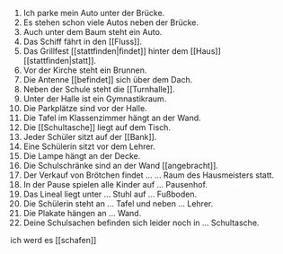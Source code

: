 1. Ich parke mein Auto unter der Brücke.  
2. Es stehen schon viele Autos neben der Brücke.  
3. Auch unter dem Baum steht ein Auto.  
4. Das Schiff fährt in den [[Fluss]].  
5. Das Grillfest [[stattfinden|findet]] hinter dem [[Haus]] [[stattfinden|statt]].
6. Vor der Kirche steht ein Brunnen.  
7. Die Antenne [[befindet]] sich über dem Dach.  
8. Neben der Schule steht die [[Turnhalle]].  
9. Unter der Halle ist ein Gymnastikraum.  
10. Die Parkplätze sind vor der Halle.  
11. Die Tafel im Klassenzimmer hängt an der Wand.  
12. Die [[Schultasche]] liegt auf dem Tisch.  
13. Jeder Schüler sitzt auf der [[Bank]].  
14. Eine Schülerin sitzt vor dem Lehrer.  
15. Die Lampe hängt an der Decke.  
16. Die Schulschränke sind an der Wand [[angebracht]].  
17. Der Verkauf von Brötchen findet ... ... Raum des Hausmeisters statt.  
18. In der Pause spielen alle Kinder auf ... Pausenhof.  
19. Das Lineal liegt unter ... Stuhl auf ... Fußboden.  
20. Die Schülerin steht an ... Tafel und neben ... Lehrer.  
21. Die Plakate hängen an ... Wand.  
22. Deine Schulsachen befinden sich leider noch in ... Schultasche.


ich werd es [[schafen]]